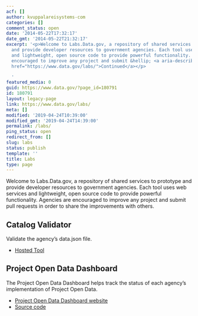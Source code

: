 ```yaml
---
acf: []
author: kvuppalareisystems-com
categories: []
comment_status: open
date: '2014-05-22T17:32:17'
date_gmt: '2014-05-22T21:32:17'
excerpt: '<p>Welcome to Labs.Data.gov, a repository of shared services to prototype
  and provide developer resources to government agencies. Each tool uses web services
  and lightweight, open source code to provide powerful functionality. Agencies are
  encouraged to improve any project and submit &hellip; <a aria-describedby="post-title-180791"
  href="https://www.data.gov/labs/">Continued</a></p>

  '
featured_media: 0
guid: https://www.data.gov/?page_id=180791
id: 180791
layout: legacy-page
link: https://www.data.gov/labs/
meta: []
modified: '2019-04-24T10:39:00'
modified_gmt: '2019-04-24T14:39:00'
permalink: /labs/
ping_status: open
redirect_from: []
slug: labs
status: publish
template: ''
title: Labs
type: page
---
```


Welcome to Labs.Data.gov, a repository of shared services to prototype and provide developer resources to government agencies. Each tool uses web services and lightweight, open source code to provide powerful functionality. Agencies are encouraged to improve any project and submit pull requests in order to share the improvements with others.



Catalog Validator
-----------------


Validate the agency’s data.json file.


* [Hosted Tool](//labs.data.gov/dashboard/validate)



Project Open Data Dashboard
---------------------------


The Project Open Data Dashboard helps track the status of each agency’s implementation of Project Open Data.


* [Project Open Data Dashboard website](http://labs.data.gov/dashboard)
* [Source code](//github.com/gsa/project-open-data-dashboard)



